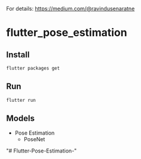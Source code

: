 For details: https://medium.com/@ravindusenaratne

# flutter_pose_estimation

## Install 

```
flutter packages get
```

## Run

```
flutter run
```

## Models

- Pose Estimation 
  - PoseNet



"# Flutter-Pose-Estimation-" 
